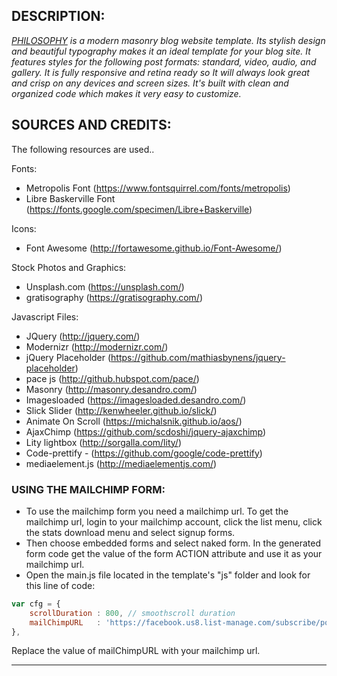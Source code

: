 ## DESCRIPTION:

*[PHILOSOPHY](https://colorlib.com/wp/template/philosophy/) is a modern masonry blog website template. Its stylish design and beautiful typography makes it an ideal template for your blog site. It features styles for the following post formats: standard, video, audio, and gallery. It is fully responsive and retina ready  so It will always look great and crisp on any devices and screen sizes. It's built with clean and organized code which makes it very easy to customize.*

## SOURCES AND CREDITS:

The following resources are used..

Fonts:
 - Metropolis Font (https://www.fontsquirrel.com/fonts/metropolis)
 - Libre Baskerville Font (https://fonts.google.com/specimen/Libre+Baskerville)

Icons:
 - Font Awesome (http://fortawesome.github.io/Font-Awesome/)

Stock Photos and Graphics:
 - Unsplash.com (https://unsplash.com/)
 - gratisography (https://gratisography.com/)
 
Javascript Files:

 - JQuery (http://jquery.com/)
 - Modernizr (http://modernizr.com/)
 - jQuery Placeholder (https://github.com/mathiasbynens/jquery-placeholder)
 - pace js (http://github.hubspot.com/pace/)
 - Masonry (http://masonry.desandro.com/)
 - Imagesloaded (https://imagesloaded.desandro.com/)
 - Slick Slider (http://kenwheeler.github.io/slick/)
 - Animate On Scroll (https://michalsnik.github.io/aos/)
 - AjaxChimp (https://github.com/scdoshi/jquery-ajaxchimp)
 - Lity lightbox (http://sorgalla.com/lity/)
 - Code-prettify - (https://github.com/google/code-prettify)
 - mediaelement.js (http://mediaelementjs.com/)



### USING THE MAILCHIMP FORM:

- To use the mailchimp form you need a mailchimp url. To get the mailchimp url, login to your mailchimp account, click the list menu, click the stats download menu and select signup forms. 
- Then choose embedded forms and select naked form. In the generated form code get the value of  the form ACTION attribute and use it as your mailchimp url. 
- Open the main.js file located in the template's "js" folder and look for this line of code: 


```javascript
var cfg = {
    scrollDuration : 800, // smoothscroll duration
    mailChimpURL   : 'https://facebook.us8.list-manage.com/subscribe/post?u=cdb7b577e41181934ed6a6a44&amp;id=e6957d85dc'   // mailchimp url
},
```


Replace the value of mailChimpURL with your mailchimp url.


-------------------------------------------------------------------------------------------------------





